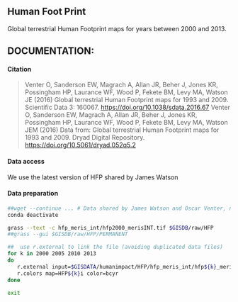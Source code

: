 ## Human Foot Print

Global terrestrial Human Footprint maps for years between 2000 and 2013.

## DOCUMENTATION:

#### Citation

> Venter O, Sanderson EW, Magrach A, Allan JR, Beher J, Jones KR, Possingham HP, Laurance WF, Wood P, Fekete BM, Levy MA, Watson JE (2016) Global terrestrial Human Footprint maps for 1993 and 2009. Scientific Data 3: 160067. https://doi.org/10.1038/sdata.2016.67
> Venter O, Sanderson EW, Magrach A, Allan JR, Beher J, Jones KR, Possingham HP, Laurance WF, Wood P, Fekete BM, Levy MA, Watson JEM (2016) Data from: Global terrestrial Human Footprint maps for 1993 and 2009. Dryad Digital Repository. https://doi.org/10.5061/dryad.052q5.2

#### Data access


We use the latest version of HFP shared by James Watson


#### Data preparation

```sh
##wget --continue ... # Data shared by James Watson and Oscar Venter, not publicly available yet
conda deactivate

grass --text -c hfp_meris_int/hfp2000_merisINT.tif $GISDB/raw/HFP
##grass --gui $GISDB/raw/HFP/PERMANENT

##  use r.external to link the file (avoiding duplicated data files)
for k in 2000 2005 2010 2013
do
   r.external input=$GISDATA/humanimpact/HFP/hfp_meris_int/hfp${k}_merisINT.tif output=HFP${k}i
   r.colors map=HFP${k}i color=bcyr
done

exit

```
